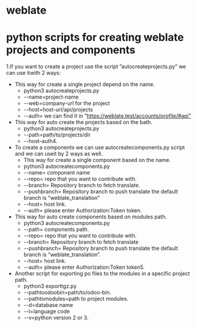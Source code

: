# weblate
# python scripts for creating weblate projects and components
1.If you want to create a project use the script ”autocreateprojects.py” we can use itwith 2 ways:
* This way for create a single project depend on the name.
  * python3 autocreateprojects.py 
  * --name=project-name
  * --web=company-url for the project
  * --host=host-url/api/projects
  * --auth= we can find it in ”https://weblate.test/accounts/profile/#api”
* This way for auto create the projects based on the bath.
  * python3 autocreateprojects.py
  * --path=path/to/projects/dir
  * --host–auth4.
* To create a components we can use autocreatecomponents.py script and we can useit by 2 ways as well.
  * This way for create a single component based on the name.
  * python3 autocreatecomponents.py
  * --name= component name
  * --repo= repo that you want to contribute with.
  * --branch= Repository branch to fetch translate.
  * --pushbranch= Repository branch to push translate the default branch is ”weblate_translation”
  * --host= host link.
  * --auth= please enter Authorization:Token token.
* This way for auto create components based on modules path.
  * python3 autocreatecomponents.py
  * --path= components path. 
  * --repo= repo that you want to contribute with.
  * --branch= Repository branch to fetch translate
  * --pushbranch= Repository branch to push translate the default branch is ”weblate_translation”.
  * --host= host link.
  * --auth= please enter Authorization:Token token5.
* Another script for exporting po files to the modules in a specific project path.
  * python3 exporttgz.py
  * --pathtoodoobin=path/to/odoo-bin.
  * --pathtomodules=path to project modules.
  * --d=database name
  * --l=language code
  * --v=python version 2 or 3.
